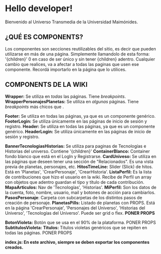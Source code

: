 # Hello developer!
Bienvenido al Universo Transmedia de la Universidad Maimónides.

## ¿QUÉ ES COMPONENTS?
Los componentes son secciones reutilizables del sitio, es decir que pueden utilizarse en más de una página.
Simplemente llamandolo de esta forma: <Componente>'{children}'</Componente> 0 </Componente> en caso de ser único y sin tener {children} adentro.
Cualquier cambio que realices, va a afectar a todas las paginas que usen ese componente.
Recordá importarlo en la página que lo utilices.

## COMPONENTS DE LA WIKI

**Wrapper:** Se utiliza en *todas* las páginas. Tiene *breakpoints*.
**WrapperPersonajesPlanetas:** Se utiliza en *algunas* páginas. Tiene *breakpoints* más chicos que <Wrapper>.

**Footer:** Se utiliza en todas las páginas, ya que es un componente genérico.
**FooterLogin:** Se utiliza únicamente en las páginas de inicio de sesión y registro.
**Header:** Se utiliza en todas las páginas, ya que es un componente genérico.
**HeaderLogin:** Se utiliza únicamente en las páginas de inicio de sesión y registro.


**BannerTecnologiasHistorias:** Se utiliza para paginas de Tecnologías e Historias del universo. Contiene '{children}'
**ContainerBlanco:** Container fondo blanco que está en el LogIn y Registrarse.
**CardUniveso:** Se utiliza en las páginas que deseen tener una sección de "Relacionados". Es una vista previa de planetas, personajes, etc.
**HitosTimeLine:** Slider (Slick) de hitos. Está en 'Planetas', 'CrearPersonaje', 'CrearHistoria'.
**ListaPerfil:** Es la lista de contribuciones que hizo el usuario en la wiki. Recibe de Perfil un array con objetos que adentro guardan el tipo y título de cada contribución.
**MapaArticulos:** Nav de 'Tecnologías', 'Historias'.
**MiPerfil:** Son los datos de la cuenta, foto, nombre, usuario, mail y botones de acción para cambiarlos.
**PasosPersonaje**: Carpeta con subcarpetas de los distintos pasos de creación de personaje.
**PlanetasPills:** Listado de planetas con PROPS. Está en la página 'CrearPersonaje', 'Personajes del Universo', 'Historias del Universo', 'Tecnologías del
Universo'. Puede ser grid o flex. **PONER PROPS**


**BotonVioleta:** Botón que se usa en el 90% de la plataforma. PONER PROPS
**SubtitulosVioleta:**
**Titulos:** Titulos violetas genéricos que se repiten en todas las páginas. PONER PROPS

**index.js: En este archivo, siempre se deben exportar los componentes creados.**

